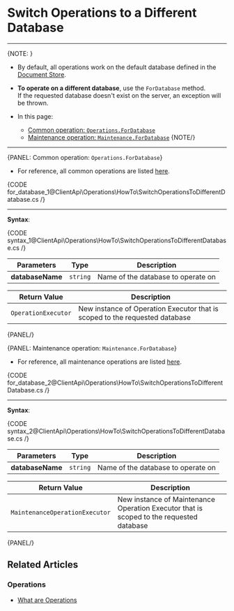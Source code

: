 # Switch Operations to a Different Database

---

{NOTE: }

* By default, all operations work on the default database defined in the [Document Store](../../../client-api/creating-document-store).

* **To operate on a different database**, use the `ForDatabase` method.  
  If the requested database doesn't exist on the server, an exception will be thrown.

* In this page:
    * [Common operation: `Operations.ForDatabase`](../../../client-api/operations/how-to/switch-operations-to-a-different-database#common-operation:-operations.fordatabase)
    * [Maintenance operation: `Maintenance.ForDatabase`](../../../client-api/operations/how-to/switch-operations-to-a-different-database#maintenance-operation:-maintenance.fordatabase)
{NOTE/}

---

{PANEL: Common operation: `Operations.ForDatabase`}

* For reference, all common operations are listed [here](../../../client-api/operations/what-are-operations#common-operations).

{CODE for_database_1@ClientApi\Operations\HowTo\SwitchOperationsToDifferentDatabase.cs /}

---

**Syntax**:

{CODE syntax_1@ClientApi\Operations\HowTo\SwitchOperationsToDifferentDatabase.cs /}

| Parameters | Type | Description |
| - | - | - |
| **databaseName** | `string` | Name of the database to operate on |

| Return Value | Description |
| - | - |
| `OperationExecutor` | New instance of Operation Executor that is scoped to the requested database |

{PANEL/}

{PANEL: Maintenance operation: `Maintenance.ForDatabase`}

* For reference, all maintenance operations are listed [here](../../../client-api/operations/what-are-operations#maintenance-operations).

{CODE for_database_2@ClientApi\Operations\HowTo\SwitchOperationsToDifferentDatabase.cs /}

---

**Syntax**:

{CODE syntax_2@ClientApi\Operations\HowTo\SwitchOperationsToDifferentDatabase.cs /}

| Parameters | Type | Description |
| - | - | - |
| **databaseName** | `string` | Name of the database to operate on |

| Return Value | Description |
| - | - |
| `MaintenanceOperationExecutor` | New instance of Maintenance Operation Executor that is scoped to the requested database |

{PANEL/}

## Related Articles

### Operations

- [What are Operations](../../../client-api/operations/what-are-operations)
